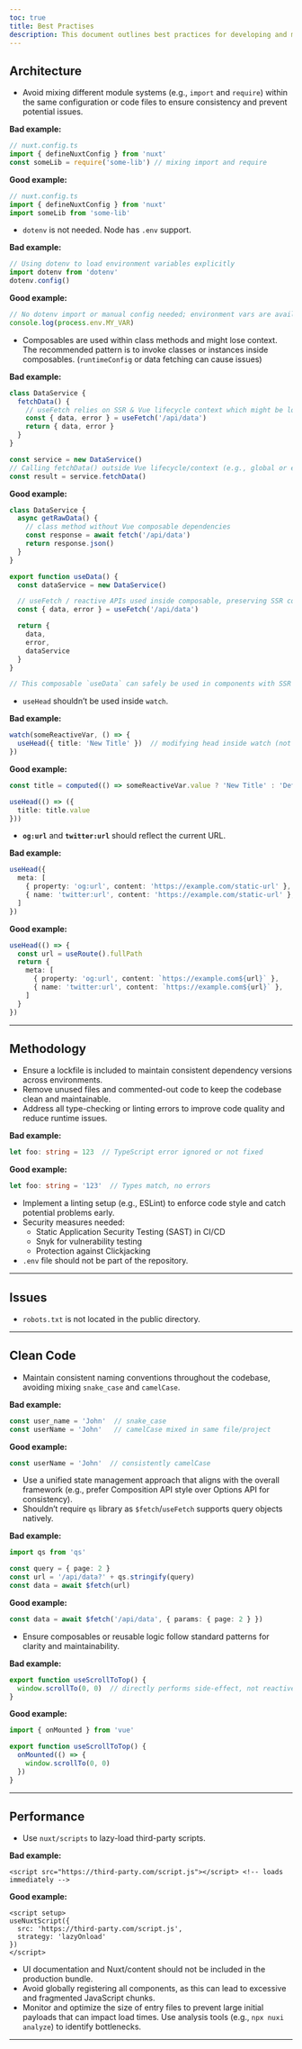 ```yaml
---
toc: true
title: Best Practises
description: This document outlines best practices for developing and maintaining NUXT 3 applications. The recommendations cover Architecture, Methodology, Issues, Clean Code, Performance, and Potential Problems to ensure robust, maintainable, and high-performing applications.
---
```


## Architecture

- Avoid mixing different module systems (e.g., `import` and `require`) within the same configuration or code files to ensure consistency and prevent potential issues.

**Bad example:**

```ts
// nuxt.config.ts
import { defineNuxtConfig } from 'nuxt'
const someLib = require('some-lib') // mixing import and require
```

**Good example:**

```ts
// nuxt.config.ts
import { defineNuxtConfig } from 'nuxt'
import someLib from 'some-lib'
```

- `dotenv` is not needed. Node has `.env` support.

**Bad example:**

```ts
// Using dotenv to load environment variables explicitly
import dotenv from 'dotenv'
dotenv.config()
```

**Good example:**

```ts
// No dotenv import or manual config needed; environment vars are available automatically
console.log(process.env.MY_VAR)
```

- Composables are used within class methods and might lose context. The recommended pattern is to invoke classes or instances inside composables. (`runtimeConfig` or data fetching can cause issues)

**Bad example:**

```ts
class DataService {
  fetchData() {
    // useFetch relies on SSR & Vue lifecycle context which might be lost here
    const { data, error } = useFetch('/api/data')
    return { data, error }
  }
}

const service = new DataService()
// Calling fetchData() outside Vue lifecycle/context (e.g., global or early SSR) will cause issues
const result = service.fetchData()
```

**Good example:**

```ts
class DataService {
  async getRawData() {
    // class method without Vue composable dependencies
    const response = await fetch('/api/data')
    return response.json()
  }
}

export function useData() {
  const dataService = new DataService()

  // useFetch / reactive APIs used inside composable, preserving SSR context
  const { data, error } = useFetch('/api/data')

  return {
    data,
    error,
    dataService
  }
}

// This composable `useData` can safely be used in components with SSR support
```

- `useHead` shouldn’t be used inside `watch`.

**Bad example:**

```ts
watch(someReactiveVar, () => {
  useHead({ title: 'New Title' })  // modifying head inside watch (not recommended)
})
```

**Good example:**

```ts
const title = computed(() => someReactiveVar.value ? 'New Title' : 'Default Title')

useHead(() => ({
  title: title.value
}))
```

- **`og:url`** and **`twitter:url`** should reflect the current URL.

**Bad example:**

```ts
useHead({
  meta: [
    { property: 'og:url', content: 'https://example.com/static-url' },
    { name: 'twitter:url', content: 'https://example.com/static-url' },
  ]
})
```

**Good example:**

```ts
useHead(() => {
  const url = useRoute().fullPath
  return {
    meta: [
      { property: 'og:url', content: `https://example.com${url}` },
      { name: 'twitter:url', content: `https://example.com${url}` },
    ]
  }
})
```

---

## Methodology

- Ensure a lockfile is included to maintain consistent dependency versions across environments.
- Remove unused files and commented-out code to keep the codebase clean and maintainable.
- Address all type-checking or linting errors to improve code quality and reduce runtime issues.

**Bad example:**

```ts
let foo: string = 123  // TypeScript error ignored or not fixed
```

**Good example:**

```ts
let foo: string = '123'  // Types match, no errors
```

- Implement a linting setup (e.g., ESLint) to enforce code style and catch potential problems early.
- Security measures needed:
  - Static Application Security Testing (SAST) in CI/CD
  - Snyk for vulnerability testing
  - Protection against Clickjacking
- `.env` file should not be part of the repository.

---

## Issues

- `robots.txt` is not located in the public directory.

---

## Clean Code

- Maintain consistent naming conventions throughout the codebase, avoiding mixing `snake_case` and `camelCase`.

**Bad example:**

```ts
const user_name = 'John'  // snake_case
const userName = 'John'   // camelCase mixed in same file/project
```

**Good example:**

```ts
const userName = 'John'  // consistently camelCase
```

- Use a unified state management approach that aligns with the overall framework (e.g., prefer Composition API style over Options API for consistency).
- Shouldn’t require `qs` library as `$fetch`/`useFetch` supports query objects natively.

**Bad example:**

```ts
import qs from 'qs'

const query = { page: 2 }
const url = '/api/data?' + qs.stringify(query)
const data = await $fetch(url)
```

**Good example:**

```ts
const data = await $fetch('/api/data', { params: { page: 2 } })
```

- Ensure composables or reusable logic follow standard patterns for clarity and maintainability.

**Bad example:**

```ts
export function useScrollToTop() {
  window.scrollTo(0, 0)  // directly performs side-effect, not reactive or composable pattern
}
```

**Good example:**

```ts
import { onMounted } from 'vue'

export function useScrollToTop() {
  onMounted(() => {
    window.scrollTo(0, 0)
  })
}
```

---

## Performance

- Use `nuxt/scripts` to lazy-load third-party scripts.

**Bad example:**

```vue
<script src="https://third-party.com/script.js"></script> <!-- loads immediately -->
```

**Good example:**

```vue
<script setup>
useNuxtScript({
  src: 'https://third-party.com/script.js',
  strategy: 'lazyOnload'
})
</script>
```

- UI documentation and Nuxt/content should not be included in the production bundle.
- Avoid globally registering all components, as this can lead to excessive and fragmented JavaScript chunks.
- Monitor and optimize the size of entry files to prevent large initial payloads that can impact load times. Use analysis tools (e.g., `npx nuxi analyze`) to identify bottlenecks.

---
